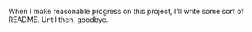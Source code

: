 When I make reasonable progress on this project, I'll write some sort of README. Until then, goodbye.
